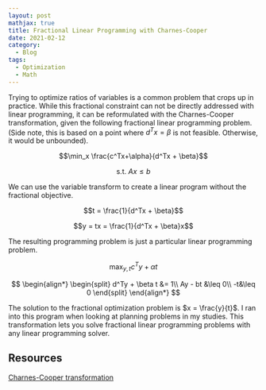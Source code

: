 ```yaml
---
layout: post
mathjax: true
title: Fractional Linear Programming with Charnes-Cooper
date: 2021-02-12
category:
  - Blog
tags:
  - Optimization
  - Math
---
```


Trying to optimize ratios of variables is a common problem that crops up in practice. While this fractional constraint can not be directly addressed with linear programming, it can be reformulated with the Charnes-Cooper transformation, given the following fractional linear programming problem. (Side note, this is based on a point where $d^Tx = \beta$ is not feasible. Otherwise, it would be unbounded). 

$$\min_x \frac{c^Tx+\alpha}{d^Tx + \beta}$$

$$\text{s.t. } Ax\leq b$$

We can use the variable transform to create a linear program without the fractional objective.

$$t = \frac{1}{d^Tx + \beta}$$

$$y = tx = \frac{1}{d^Tx + \beta}x$$

The resulting programming problem is just a particular linear programming problem.

$$\max_{y, t} c^Ty + \alpha t$$

$$
    \begin{align*}
        \begin{split}
            d^Ty + \beta t &= 1\\
            Ay - bt &\leq 0\\
            -t&\leq 0
        \end{split}
    \end{align*}
$$

The solution to the fractional optimization problem is $x = \frac{y}{t}$. I ran into this program when looking at planning problems in my studies. This transformation lets you solve fractional linear programming problems with any linear programming solver.

## Resources

[Charnes-Cooper transformation](https://onlinelibrary.wiley.com/doi/abs/10.1002/nav.3800090303)
